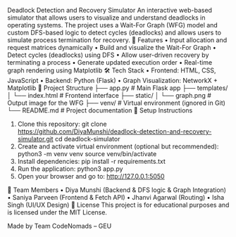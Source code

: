 Deadlock Detection and Recovery Simulator
An interactive web-based simulator that allows users to visualize and understand deadlocks in operating systems. The project uses a Wait-For Graph (WFG) model and custom DFS-based logic to detect cycles (deadlocks) and allows users to simulate process termination for recovery.
🚀 Features
•	Input allocation and request matrices dynamically
•	Build and visualize the Wait-For Graph
•	Detect cycles (deadlocks) using DFS
•	Allow user-driven recovery by terminating a process
•	Generate updated execution order
•	Real-time graph rendering using Matplotlib
🛠️ Tech Stack
•	Frontend: HTML, CSS, JavaScript
•	Backend: Python (Flask)
•	Graph Visualization: NetworkX + Matplotlib
📂 Project Structure
├── app.py                  # Main Flask app
├── templates/
│   └── index.html          # Frontend interface
├── static/
│   └── graph.png           # Output image for the WFG
├── venv/                   # Virtual environment (ignored in Git)
└── README.md               # Project documentation
🔧 Setup Instructions
1.	Clone this repository:
git clone https://github.com/DiyaMunshi/deadlock-detection-and-recovery-simulator.git
cd deadlock-simulator
2.	Create and activate virtual environment (optional but recommended):
python3 -m venv venv
source venv/bin/activate
3.	Install dependencies:
pip install -r requirements.txt
4.	Run the application:
python3 app.py
5.	Open your browser and go to:
http://127.0.0.1:5050

🙋 Team Members
•	Diya Munshi (Backend & DFS logic & Graph Integration)
•	Saniya Parveen (Frontend & Fetch API)
•	Jhanvi Agarwal (Routing)
•	Isha Singh (UI/UX Design)
📃 License
This project is for educational purposes and is licensed under the MIT License.
 
Made  by Team CodeNomads – GEU

